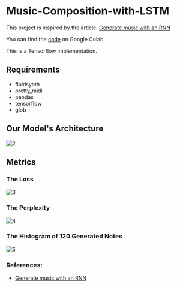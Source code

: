 # Music-Composition-with-LSTM
This project is inspired by the article: [Generate music with an RNN](https://www.tensorflow.org/tutorials/audio/music_generation)

You can find the [code](https://colab.research.google.com/drive/1Cg4hS01TPFtRbYKLJ26gioNBUU5rZQYA?usp=sharing) on Google Colab.

This is a Tensorflow implementation.

## Requirements
- fluidsynth
- pretty_midi
- pandas
- tensorflow
- glob

## Our Model's Architecture

![2](https://user-images.githubusercontent.com/29801160/146526262-8a728891-cfbe-4095-bf50-9b9afe21954e.jpg)

## Metrics

### The Loss

![3](https://user-images.githubusercontent.com/29801160/146526364-065f27da-48ad-4952-bdbb-6aed3fafd0cc.jpg)

### The Perplexity

![4](https://user-images.githubusercontent.com/29801160/146526397-03c4cf44-d1b7-49e8-9b0f-585d5fc31648.jpg)

### The Histogram of 120 Generated Notes

![5](https://user-images.githubusercontent.com/29801160/146526602-d7ce425f-04c4-496a-89e0-8f0beae3acd2.jpg)

### References:
- [Generate music with an RNN](https://www.tensorflow.org/tutorials/audio/music_generation)
